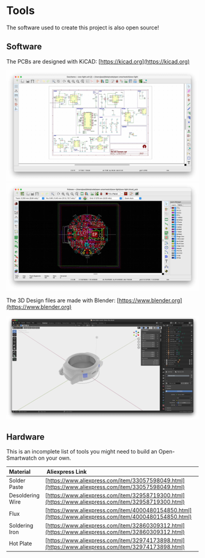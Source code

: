 # Tools

The software used to create this project is also open source!

## Software

The PCBs are designed with KiCAD: [https://kicad.org](https://kicad.org)

<img src="/assets/screenshots/kicad-schematics.jpg" width="512px" />

<img src="/assets/screenshots/kicad-pcb.jpg" width="512px" />


The 3D Design files are made with Blender: [https://www.blender.org](https://www.blender.org)

<img src="/assets/screenshots/blender.jpg" width="512px" />


## Hardware

This is an incomplete list of tools you might need to build an Open-Smartwatch on your own.

|Material | Aliexpress Link |
|:--|:---|
|Solder Paste | [https://www.aliexpress.com/item/33057598049.html](https://www.aliexpress.com/item/33057598049.html) |
|Desoldering Wire | [https://www.aliexpress.com/item/32958719300.html](https://www.aliexpress.com/item/32958719300.html) |
|Flux | [https://www.aliexpress.com/item/4000480154850.html](https://www.aliexpress.com/item/4000480154850.html) |
|Soldering Iron | [https://www.aliexpress.com/item/32860309312.html](https://www.aliexpress.com/item/32860309312.html) |
|Hot Plate | [https://www.aliexpress.com/item/32974173898.html](https://www.aliexpress.com/item/32974173898.html) |

<br/>
